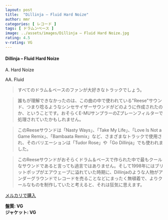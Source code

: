 ```yaml
---
layout: post
title:  "Dillinja – Fluid Hard Noize"
author: mmr
categories: [ レコード ]
tags: [ ドラムンベース ]
image: ../assets/images/Dillinja – Fluid Hard Noize.jpg
rating: 4.5
v-rating: VG
---
```


#### Dillinja – Fluid Hard Noize

A. Hard Noize

AA. Fluid

> すべてのドラム＆ベースのファンが大好きなトラックでしょう。

> 誰もが理解できなかったのは、この曲の中で使われている"Reese"サウンド、つまり唸るようなシンセサイザーサウンドがどのように作成されたのか、ということです。おそらくE-MUサンプラーのZプレーンフィルターで処理されていたかもしれません。

> このReeseサウンドは「Nasty Ways」、「Take My Life」、「Love Is Not a Game Remix」、「Bambaata Remix」など、さまざまなトラックで使用され、そのバリエーションは「Tudor Rose」や「Go Dillinja」でも使われました。

> このReeseサウンドがおそらくドラム＆ベースで作られた中で最もクールなサウンドであると言っても過言ではありません。そして1998年にはブリットポップがエアウェーブに溢れていた時期に、Dillinjaのような人物がアンダーグラウンドでレコードを売ることなどにまったく無頓着で、よりクールなものを制作していたと考えると、それは狂気に思えます。

[メルカリで購入](https://jp.mercari.com/item/m77354316625)

<div class="mt-4 mb-4 d-flex align-items-center">
<strong class="mr-1">盤質: VG</strong>
</div>
<div class="mt-4 mb-4 d-flex align-items-center">
<strong class="mr-1">ジャケット: VG</strong>
</div>
